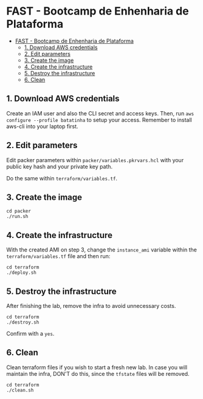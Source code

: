 # FAST - Bootcamp de Enhenharia de Plataforma

- [FAST - Bootcamp de Enhenharia de Plataforma](#fast---bootcamp-de-enhenharia-de-plataforma)
  - [1. Download AWS credentials](#1-download-aws-credentials)
  - [2. Edit parameters](#2-edit-parameters)
  - [3. Create the image](#3-create-the-image)
  - [4. Create the infrastructure](#4-create-the-infrastructure)
  - [5. Destroy the infrastructure](#5-destroy-the-infrastructure)
  - [6. Clean](#6-clean)

## 1. Download AWS credentials

Create an IAM user and also the CLI secret and access keys. Then, run `aws configure --profile batatinha` to setup your access. Remember to install aws-cli into your laptop first.

## 2. Edit parameters

Edit packer parameters within `packer/variables.pkrvars.hcl` with your public key hash and your private key path.

Do the same within `terraform/variables.tf`.

## 3. Create the image

```shell
cd packer
./run.sh
```

## 4. Create the infrastructure

With the created AMI on step 3, change the `instance_ami` variable within the `terraform/variables.tf` file and then run:

```shell
cd terraform
./deploy.sh
```

## 5. Destroy the infrastructure

After finishing the lab, remove the infra to avoid unnecessary costs.

```shell
cd terraform
./destroy.sh
```

Confirm with a `yes`.

## 6. Clean

Clean terraform files if you wish to start a fresh new lab. In case you will maintain the infra, DON'T do this, since the `tfstate` files will be removed.

```shell
cd terraform
./clean.sh
```
